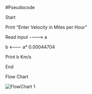#Pseudocode

Start

Print “Enter Velocity in Miles per Hour”

Read input ----> a

b <--- a* 0.00044704

Print b Km/s

End

Flow Chart

![FlowChart 1](https://user-images.githubusercontent.com/117455989/209164674-ae8068d8-c6ea-47d3-a83e-ec66471087f4.jpeg)
